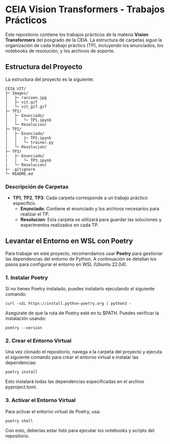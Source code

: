 # CEIA Vision Transformers - Trabajos Prácticos

Este repositorio contiene los trabajos prácticos de la materia **Vision Transformers** del posgrado de la CEIA. La estructura de carpetas sigue la organización de cada trabajo práctico (TP), incluyendo los enunciados, los notebooks de resolución, y los archivos de soporte.

## Estructura del Proyecto

La estructura del proyecto es la siguiente:

```
CEIA_VIT/ 
├─ Images/ 
│   ├─ raccoon.jpg 
│   ├─ vit.gif 
│   └─ vit_gif.gif
├─ TP1/ 
│   ├─ Enunciado/ 
│   │   └─ TP1.ipynb 
│   └─ Resolucion/ 
├─ TP2/ 
|   ├─ Enunciado/ 
|   │   ├─ TP2.ipynb 
|   │   └─ trainer.py 
│   └─ Resolucion/ 
├─ TP3/ 
|   ├─ Enunciado/ 
|   │   └─ TP3.ipynb 
|   └─ Resolucion/ 
├─ .gitignore 
└─ README.md
```

### Descripción de Carpetas

- **TP1**, **TP2**, **TP3**: Cada carpeta corresponde a un trabajo práctico específico.
    - **Enunciado**: Contiene el enunciado y los archivos necesarios para realizar el TP.
    - **Resolucion**: Esta carpeta se utilizará para guardar las soluciones y experimentos realizados en cada TP.

## Levantar el Entorno en WSL con Poetry

Para trabajar en este proyecto, recomendamos usar **Poetry** para gestionar las dependencias del entorno de Python. A continuación se detallan los pasos para configurar el entorno en WSL (Ubuntu 22.04).

### 1. Instalar Poetry

Si no tienes Poetry instalado, puedes instalarlo ejecutando el siguiente comando:

```
curl -sSL https://install.python-poetry.org | python3 -
```

Asegúrate de que la ruta de Poetry esté en tu $PATH. Puedes verificar la instalación usando:
```
poetry --version
```

### 2. Crear el Entorno Virtual

Una vez clonado el repositorio, navega a la carpeta del proyecto y ejecuta el siguiente comando para crear el entorno virtual e instalar las dependencias:

```
poetry install
```

Esto instalará todas las dependencias especificadas en el archivo pyproject.toml.

### 3. Activar el Entorno Virtual

Para activar el entorno virtual de Poetry, usa:

```
poetry shell
```

Con esto, deberías estar listo para ejecutar los notebooks y scripts del repositorio.